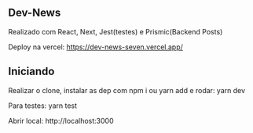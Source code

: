 ## Dev-News
Realizado com React, Next, Jest(testes) e Prismic(Backend Posts)

Deploy na vercel: https://dev-news-seven.vercel.app/

## Iniciando

Realizar o clone, instalar as dep com npm i ou yarn add e rodar:
yarn dev

Para testes: 
yarn test

Abrir local: http://localhost:3000
